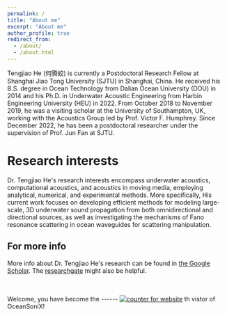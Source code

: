 ```yaml
---
permalink: /
title: "About me"
excerpt: "About me"
author_profile: true
redirect_from: 
  - /about/
  - /about.html
---
```


Tengjiao He (何腾蛟) is currently a Postdoctoral Research Fellow at Shanghai Jiao Tong University (SJTU) in Shanghai, China. He received his B.S. degree in Ocean Technology from Dalian Ocean University (DOU) in 2014 and his Ph.D. in Underwater Acoustic Engineering from Harbin Engineering University (HEU) in 2022. From October 2018 to November 2019, he was a visiting scholar at the University of Southampton, UK, working with the Acoustics Group led by Prof. Victor F. Humphrey. Since December 2022, he has been a postdoctoral researcher under the supervision of Prof. Jun Fan at SJTU.


Research interests
======
Dr. Tengjiao He's research interests encompass underwater acoustics, computational acoustics, and acoustics in moving media, employing analytical, numerical, and experimental methods. More specifically, His current work focuses on developing efficient methods for modeling large-scale, 3D underwater sound propagation from both omnidirectional and directional sources, as well as investigating the mechanisms of Fano resonance scattering in ocean waveguides for scattering manipulation.


For more info
------
More info about Dr. Tengjiao He's research can be found in [the Google Scholar](https://scholar.google.com/citations?view_op=list_works&hl=en&user=yIHi56gAAAAJ). The [researchgate](https://www.researchgate.net/profile/Tengjiao-He-3) might also be helpful.

<p></p>
<br/><br/>
Welcome, you have become the
------
<a href="https://www.freecounterstat.com" title="counter for website"><img src="https://counter6.optistats.ovh/private/freecounterstat.php?c=eyejcqlza6n7mwfe19534lnmhw5fnzs6" border="0" title="counter for website" alt="counter for website"></a> th vistor of OceanSoniX!


